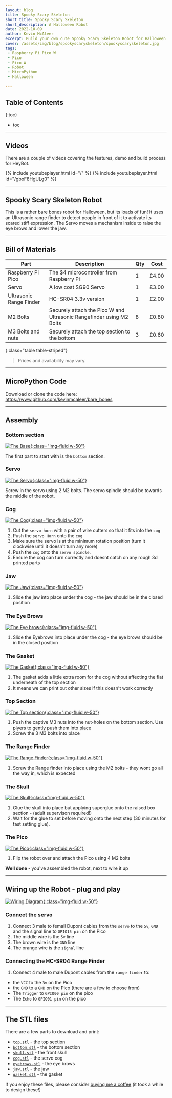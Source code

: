 ```yaml
---
layout: blog
title: Spooky Scary Skeleton 
short_title: Spooky Scary Skeleton
short_description: A Halloween Robot 
date: 2022-10-09
author: Kevin McAleer
excerpt: Build your own cute Spooky Scary Skeleton Robot for Halloween - Using a Raspberry Pi Pico/Pico W, HC-SR04 Ultrasonic Range finder, and an SG90 Servo
cover: /assets/img/blog/spookyscaryskeleton/spookyscaryskeleton.jpg
tags:
 - Raspberry Pi Pico W
 - Pico
 - Pico W
 - Robot
 - MicroPython
 - Halloween
 
---
```


## Table of Contents

{:toc}
* toc

---

## Videos
There are a couple of videos covering the features, demo and build process for HeyBot.

{% include youtubeplayer.html id="/" %}
{% include youtubeplayer.html id="/gboF8HgULg0" %}

---

## Spooky Scary Skeleton Robot

This is a rather bare bones robot for Halloween, but its loads of fun! It uses an Ultrasonic range finder to detect people in front of it to activate its scared stiff expression. The Servo moves a mechanism inside to raise the eye brows and lower the jaw.

---

## Bill of Materials

Part                                                                         | Description                                            | Qty | Cost
-----------------------------------------------------------------------------|--------------------------------------------------------|-----|-------
Raspberry Pi Pico                                                           | The $4 microcontroller from Raspberry Pi               | 1   | £4.00
Servo | A low cost SG90 Servo | 1| £3.00
Ultrasonic Range Finder | HC-SR04 3.3v version | 1 | £2.00
M2 Bolts | Securely attach the Pico W and Ultrasonic Rangefinder using M2 Bolts | 8 | £0.80
M3 Bolts and nuts | Securely attach the top section to the bottom | 3 | £0.60
{:class="table table-striped"}

> Prices and availability may vary.

---

## MicroPython Code

Download or clone the code here: <https://www.github.com/kevinmcaleer/bare_bones>

---

## Assembly

### Bottom section 

[![The Base](/assets/img/blog/spookyscaryskeleton/part01.png){:class="img-fluid w-50"}](/assets/img/blog/spookyscaryskeleton/part01.png)

The first part to start with is the `bottom` section.

### Servo

[![The Servo](/assets/img/blog/spookyscaryskeleton/part02.png){:class="img-fluid w-50"}](/assets/img/blog/spookyscaryskeleton/part02.png)

Screw in the servo using 2 M2 bolts. The servo spindle should be towards the middle of the robot.

### Cog

[![The Cog](/assets/img/blog/spookyscaryskeleton/part03.png){:class="img-fluid w-50"}](/assets/img/blog/spookyscaryskeleton/part03.png)

1. Cut the `servo horn` with a pair of wire cutters so that it fits into the `cog`
1. Push the `servo Horn` onto the `cog`
1. Make sure the servo is at the minimum rotation position (turn it clockwise until it doesn't turn any more)
1. Push the `cog` onto the `servo spindle`.
1. Ensure the cog can turn correctly and doesnt catch on any rough 3d printed parts

### Jaw

[![The Jaw](/assets/img/blog/spookyscaryskeleton/part04.png){:class="img-fluid w-50"}](/assets/img/blog/spookyscaryskeleton/part04.png)

1. Slide the jaw into place under the cog - the jaw should be in the closed position

### The Eye Brows

[![The Eye brows](/assets/img/blog/spookyscaryskeleton/part05.png){:class="img-fluid w-50"}](/assets/img/blog/spookyscaryskeleton/part05.png)

1. Slide the Eyebrows into place under the cog - the eye brows should be in the closed position

### The Gasket

[![The Gasket](/assets/img/blog/spookyscaryskeleton/part06.png){:class="img-fluid w-50"}](/assets/img/blog/spookyscaryskeleton/part06.png)

1. The gasket adds a little extra room for the cog without affecting the flat underneath of the top section
1. It means we can print out other sizes if this doesn't work correctly

### Top Section

[![The Top section](/assets/img/blog/spookyscaryskeleton/part07.png){:class="img-fluid w-50"}](/assets/img/blog/spookyscaryskeleton/part07.png)

1. Push the captive M3 nuts into the nut-holes on the bottom section. Use plyers to gently push them into place
1. Screw the 3 M3 bolts into place


### The Range Finder

[![The Range Finder](/assets/img/blog/spookyscaryskeleton/part08.png){:class="img-fluid w-50"}](/assets/img/blog/spookyscaryskeleton/part08.png)

1. Screw the Range finder into place using the M2 bolts - they wont go all the way in, which is expected

### The Skull

[![The Skull](/assets/img/blog/spookyscaryskeleton/part10.png){:class="img-fluid w-50"}](/assets/img/blog/spookyscaryskeleton/part10.png)

1. Glue the skull into place but applying superglue onto the raised box section - (adult supervison required!)
1. Wait for the glue to set before moving onto the next step (30 minutes for fast setting glue).

### The Pico

[![The Pico](/assets/img/blog/spookyscaryskeleton/part11.png){:class="img-fluid w-50"}](/assets/img/blog/spookyscaryskeleton/part11.png)

1. Flip the robot over and attach the Pico using 4 M2 bolts

**Well done** - you've assembled the robot, next to wire it up

---

## Wiring up the Robot - plug and play

[![Wiring Diagram](/assets/img/blog/spookyscaryskeleton/wiring.png){:class="img-fluid w-50"}](/assets/img/blog/spookyscaryskeleton/wiring.png)

### Connect the servo

1. Connect 3 male to femail Dupont cables from the `servo` to the `5v`, `GND` and the signal line to `GPIO15 pin` on the Pico
1. The middle wire is the `5v` line
1. The brown wire is the `GND` line
1. The orange wire is the `signal` line

### Connecting the HC-SR04 Range Finder

1. Connect 4 male to male Dupont cables from the `range finder` to:
* the `VCC` to the `3v` on the Pico
* the `GND` to a `GND` on the Pico (there are a few to choose from)
* The `Trigger` to `GPIO00 pin` on the pico
* The `Echo` to `GPIO01 pin` on the pico

---

## The STL files

There are a few parts to download and print:

* [`top.stl`](/assets/stl/skeleton/top.stl) - the top section
* [`bottom.stl`](/assets/stl/skeleton/bottom.stl) - the bottom section
* [`skull.stl`](/assets/stl/skeleton/skull.stl) - the front skull
* [`cog.stl`](/assets/stl/skeleton/cog.stl) - the servo cog
* [`eyebrows.stl`](/assets/stl/skeleton/eyebrows.stl) - the eye brows
* [`jaw.stl`](/assets/stl/skeleton/jaw.stl) - the jaw
* [`gasket.stl`](/assets/stl/skeleton/gasket.stl) - the gasket

If you enjoy these files, please consider [buying me a coffee](/coffee) (it took a while to design these!)